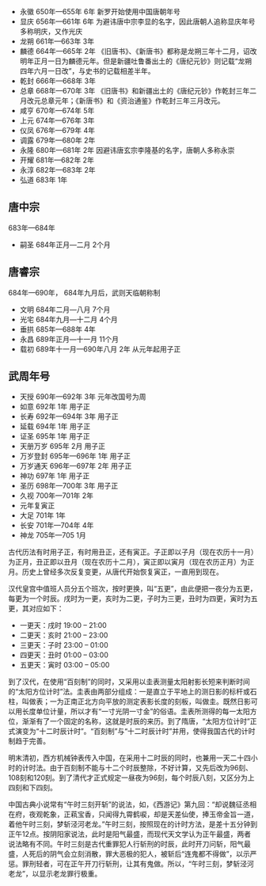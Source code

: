 + 永徽 650年—655年 6年 新罗开始使用中国唐朝年号
+ 显庆 656年—661年 6年 为避讳唐中宗李显的名字，因此唐朝人追称显庆年号多称明庆，又作光庆
+ 龙朔 661年—663年 3年
+ 麟德 664年—665年 2年 《旧唐书》、《新唐书》都称是龙朔三年十二月，诏改明年正月一日为麟德元年。但是新疆吐鲁番出土的《唐纪元钞》则记载“龙朔四年六月一日改”，与史书的记载相差半年。
+ 乾封 666年—668年 3年
+ 总章 668年—670年 3年 《旧唐书》和新疆出土的《唐纪元钞》作乾封三年二月改元总章元年；《新唐书》和《资治通鉴》作乾封三年三月改元。
+ 咸亨 670年—674年 5年
+ 上元 674年—676年 3年
+ 仪凤 676年—679年 4年
+ 调露 679年—680年 2年
+ 永隆 680年—681年 2年 因避讳唐玄宗李隆基的名字，唐朝人多称永崇
+ 开耀 681年—682年 2年
+ 永淳 682年—683年 2年
+ 弘道 683年 1年

## 唐中宗

683年—684年

+ 嗣圣 684年正月—二月 2个月

## 唐睿宗

684年—690年，
684年九月后，武则天临朝称制

+ 文明 684年二月—八月 7个月
+ 光宅 684年九月—十二月 4个月
+ 垂拱 685年—688年 4年
+ 永昌 689年正月—十一月 11个月
+ 载初 689年十一月—690年八月 2年 从元年起用子正

## 武周年号

+ 天授 690年—692年 3年 元年改国号为周
+ 如意 692年 1年 用子正
+ 长寿 692年—694年 3年 用子正
+ 延载 694年 1年 用子正
+ 证圣 695年 1年 用子正
+ 天册万岁 695年 2月 用子正
+ 万岁登封 695年—696年 1年 用子正
+ 万岁通天 696年—697年 2年 用子正
+ 神功 697年 1年 用子正
+ 圣历 698年—700年 3年 用子正
+ 久视 700年—701年 2年
+ 元年复寅正
+ 大足 701年 1年
+ 长安 701年—704年 4年
+ 神龙 705年—705 1月

古代历法有时用子正，有时用丑正，还有寅正。子正即以子月（现在农历十一月）为正月，丑正即以丑月（现在农历十二月），寅正即以寅月（现在农历正月）为正月。历史上曾经多次反复变更，从唐代开始恢复寅正，一直用到现在。

汉代皇宫中值班人员分五个班次，按时更换，叫“五更”，由此便把一夜分为五更，每更为一个时辰。戌时为一更，亥时为二更，子时为三更，丑时为四更，寅时为五更，其对应如下：

+ 一更天：戌时 19:00 – 21:00
+ 二更天：亥时 21:00 – 23:00
+ 三更天：子时 23:00 – 01:00
+ 四更天：丑时 01:00 – 03:00
+ 五更天：寅时 03:00 – 05:00


到了汉代，在使用“百刻制”的同时，又采用以圭表测量太阳射影长短来判断时间的“太阳方位计时”法。圭表由两部分组成：一是直立于平地上的测日影的标杆或石柱，叫做表；一为正南正北方向平放的测定表影长度的刻板，叫做圭。既然日影可以用长度单位计量，所以才有“一寸光阴一寸金”的俗语。圭表所测得的每一太阳方位，渐渐有了一个固定的名称，这就是时辰的来历。到了隋唐，“太阳方位计时”正式演变为“十二时辰计时”。“百刻制”与“十二时辰计时”并用，使得我国古代的计时制趋于完善。

明末清初，西方机械钟表传入中国，在采用十二时辰的同时，也兼用一天二十四小时的计时法。由于百刻制不能与十二个时辰整除，不好计算，又先后改为96刻、108刻和120刻。到了清代才正式规定一昼夜为96刻，每个时辰八刻，又区分为上四刻和下四刻。

中国古典小说常有“午时三刻开斩”的说法，如，《西游记》第九回：“却说魏征丞相在府，夜观乾象，正萟宝香，只闻得九霄鹤唳，却是天差仙使，捧玉帝金旨一道，着他午时三刻，梦斩泾河老龙。”午时三刻，按照现在的计时方法，是差十五分钟到正午12点。按阴阳家说法，此时是阳气最盛，而现代天文学认为正午最盛，两者说法略有不同。午时三刻是古代重罪犯人行斩刑的时辰，此时开刀问斩，阳气最盛，人死后的阴气会立刻消散，罪大恶极的犯人，被斩后“连鬼都不得做”，以示严惩。罪刑轻者，可在正午开刀行斩刑，让其有鬼做。所以，“午时三刻，梦斩泾河老龙”，以显示老龙罪行极重。

